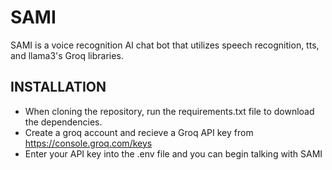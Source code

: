 # SAMI
SAMI is a voice recognition AI chat bot that utilizes speech recognition, tts, and llama3's Groq libraries.

## INSTALLATION
- When cloning the repository, run the requirements.txt file to download the dependencies.
- Create a groq account and recieve a Groq API key from https://console.groq.com/keys
- Enter your API key into the .env file and you can begin talking with SAMI
